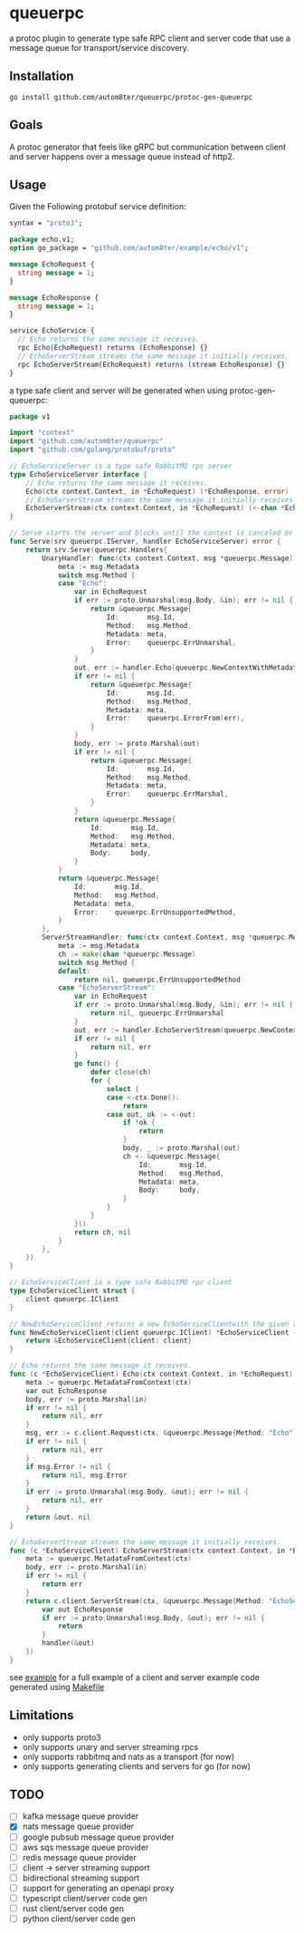 # queuerpc

a protoc plugin to generate type safe RPC client and server code that use a message queue for transport/service discovery.

## Installation

    go install github.com/autom8ter/queuerpc/protoc-gen-queuerpc
    
## Goals

A protoc generator that feels like gRPC but communication between client and server happens over a message queue instead of http2.

## Usage

Given the Following protobuf service definition:

```protobuf
syntax = "proto3";

package echo.v1;
option go_package = "github.com/autom8ter/example/echo/v1";

message EchoRequest {
  string message = 1;
}

message EchoResponse {
  string message = 1;
}

service EchoService {
  // Echo returns the same message it receives.
  rpc Echo(EchoRequest) returns (EchoResponse) {}
  // EchoServerStream streams the same message it initially receives.
  rpc EchoServerStream(EchoRequest) returns (stream EchoResponse) {}
}
```

a type safe client and server will be generated when using protoc-gen-queuerpc:

```go
package v1

import "context"
import "github.com/autom8ter/queuerpc"
import "github.com/golang/protobuf/proto"

// EchoServiceServer is a type safe RabbitMQ rpc server
type EchoServiceServer interface {
	// Echo returns the same message it receives.
	Echo(ctx context.Context, in *EchoRequest) (*EchoResponse, error)
	// EchoServerStream streams the same message it initially receives.
	EchoServerStream(ctx context.Context, in *EchoRequest) (<-chan *EchoResponse, error)
}

// Serve starts the server and blocks until the context is canceled or the deadline is exceeded
func Serve(srv queuerpc.IServer, handler EchoServiceServer) error {
	return srv.Serve(queuerpc.Handlers{
		UnaryHandler: func(ctx context.Context, msg *queuerpc.Message) *queuerpc.Message {
			meta := msg.Metadata
			switch msg.Method {
			case "Echo":
				var in EchoRequest
				if err := proto.Unmarshal(msg.Body, &in); err != nil {
					return &queuerpc.Message{
						Id:       msg.Id,
						Method:   msg.Method,
						Metadata: meta,
						Error:    queuerpc.ErrUnmarshal,
					}
				}
				out, err := handler.Echo(queuerpc.NewContextWithMetadata(ctx, meta), &in)
				if err != nil {
					return &queuerpc.Message{
						Id:       msg.Id,
						Method:   msg.Method,
						Metadata: meta,
						Error:    queuerpc.ErrorFrom(err),
					}
				}
				body, err := proto.Marshal(out)
				if err != nil {
					return &queuerpc.Message{
						Id:       msg.Id,
						Method:   msg.Method,
						Metadata: meta,
						Error:    queuerpc.ErrMarshal,
					}
				}
				return &queuerpc.Message{
					Id:       msg.Id,
					Method:   msg.Method,
					Metadata: meta,
					Body:     body,
				}
			}
			return &queuerpc.Message{
				Id:       msg.Id,
				Method:   msg.Method,
				Metadata: meta,
				Error:    queuerpc.ErrUnsupportedMethod,
			}
		},
		ServerStreamHandler: func(ctx context.Context, msg *queuerpc.Message) (<-chan *queuerpc.Message, error) {
			meta := msg.Metadata
			ch := make(chan *queuerpc.Message)
			switch msg.Method {
			default:
				return nil, queuerpc.ErrUnsupportedMethod
			case "EchoServerStream":
				var in EchoRequest
				if err := proto.Unmarshal(msg.Body, &in); err != nil {
					return nil, queuerpc.ErrUnmarshal
				}
				out, err := handler.EchoServerStream(queuerpc.NewContextWithMetadata(ctx, meta), &in)
				if err != nil {
					return nil, err
				}
				go func() {
					defer close(ch)
					for {
						select {
						case <-ctx.Done():
							return
						case out, ok := <-out:
							if !ok {
								return
							}
							body, _ := proto.Marshal(out)
							ch <- &queuerpc.Message{
								Id:       msg.Id,
								Method:   msg.Method,
								Metadata: meta,
								Body:     body,
							}
						}
					}
				}()
				return ch, nil
			}
		},
	})
}

// EchoServiceClient is a type safe RabbitMQ rpc client
type EchoServiceClient struct {
	client queuerpc.IClient
}

// NewEchoServiceClient returns a new EchoServiceClientwith the given rpc client
func NewEchoServiceClient(client queuerpc.IClient) *EchoServiceClient {
	return &EchoServiceClient{client: client}
}

// Echo returns the same message it receives.
func (c *EchoServiceClient) Echo(ctx context.Context, in *EchoRequest) (*EchoResponse, error) {
	meta := queuerpc.MetadataFromContext(ctx)
	var out EchoResponse
	body, err := proto.Marshal(in)
	if err != nil {
		return nil, err
	}
	msg, err := c.client.Request(ctx, &queuerpc.Message{Method: "Echo", Body: body, Metadata: meta})
	if err != nil {
		return nil, err
	}
	if msg.Error != nil {
		return nil, msg.Error
	}
	if err := proto.Unmarshal(msg.Body, &out); err != nil {
		return nil, err
	}
	return &out, nil
}

// EchoServerStream streams the same message it initially receives.
func (c *EchoServiceClient) EchoServerStream(ctx context.Context, in *EchoRequest, handler func(*EchoResponse)) error {
	meta := queuerpc.MetadataFromContext(ctx)
	body, err := proto.Marshal(in)
	if err != nil {
		return err
	}
	return c.client.ServerStream(ctx, &queuerpc.Message{Method: "EchoServerStream", Body: body, Metadata: meta}, func(msg *queuerpc.Message) {
		var out EchoResponse
		if err := proto.Unmarshal(msg.Body, &out); err != nil {
			return
		}
		handler(&out)
	})
}

```

see [example](example) for a full example of a client and server
example code generated using [Makefile](Makefile)

## Limitations
- only supports proto3
- only supports unary and server streaming rpcs
- only supports rabbitmq and nats as a transport (for now)
- only supports generating clients and servers for go (for now)

## TODO
- [ ] kafka message queue provider
- [x] nats message queue provider
- [ ] google pubsub message queue provider
- [ ] aws sqs message queue provider
- [ ] redis message queue provider
- [ ] client -> server streaming support
- [ ] bidirectional streaming support
- [ ] support for generating an openapi proxy
- [ ] typescript client/server code gen
- [ ] rust client/server code gen
- [ ] python client/server code gen
